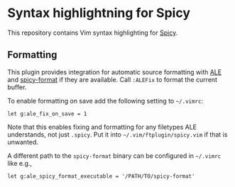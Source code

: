 Syntax highlightning for Spicy
==============================

This repository contains Vim syntax highlighting for
[Spicy](https://docs.zeek.org/projects/spicy/en/latest/).

Formatting
----------

This plugin provides integration for automatic source formatting with
[ALE](https://github.com/dense-analysis/ale) and
[spicy-format](https://github.com/bbannier/spicy-format) if they are available.
Call `:ALEFix` to format the current buffer.

To enable formatting on save add the following setting to `~/.vimrc`:

```vim
let g:ale_fix_on_save = 1
```

Note that this enables fixing and formatting for any filetypes ALE understands,
not just `.spicy`. Put it into `~/.vim/ftplugin/spicy.vim` if that is unwanted.

A different path to the `spicy-format` binary can be configured in `~/.vimrc`
like e.g.,

```vim
let g:ale_spicy_format_executable = '/PATH/TO/spicy-format'
```
